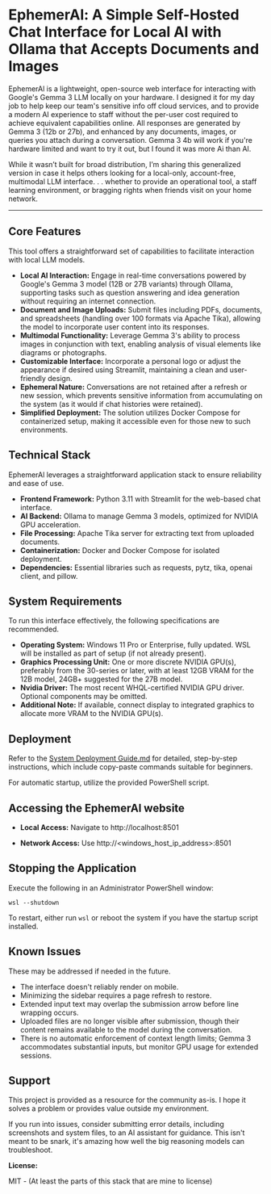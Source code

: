 # EphemerAl: A Simple Self-Hosted Chat Interface for Local AI with Ollama that Accepts Documents and Images

EphemerAl is a lightweight, open-source web interface for interacting with Google's Gemma 3 LLM locally on your hardware. I designed it for my day job to help keep our team's sensitive info off cloud services, and to provide a modern AI experience to staff without the per-user cost required to achieve equivalent capabilities online. All responses are generated by Gemma 3 (12b or 27b), and enhanced by any documents, images, or queries you attach during a conversation. Gemma 3 4b will work if you're hardware limited and want to try it out, but I found it was more Ai than AI. 

While it wasn’t built for broad distribution, I’m sharing this generalized version in case it helps others looking for a local-only, account-free, multimodal LLM interface. . . whether to provide an operational tool, a staff learning environment, or bragging rights when friends visit on your home network.

---

## Core Features

This tool offers a straightforward set of capabilities to facilitate interaction with local LLM models.

- **Local AI Interaction:** Engage in real-time conversations powered by Google's Gemma 3 model (12B or 27B variants) through Ollama, supporting tasks such as question answering and idea generation without requiring an internet connection.
- **Document and Image Uploads:** Submit files including PDFs, documents, and spreadsheets (handling over 100 formats via Apache Tika), allowing the model to incorporate user content into its responses.
- **Multimodal Functionality:** Leverage Gemma 3's ability to process images in conjunction with text, enabling analysis of visual elements like diagrams or photographs.
- **Customizable Interface:** Incorporate a personal logo or adjust the appearance if desired using Streamlit, maintaining a clean and user-friendly design.
- **Ephemeral Nature:** Conversations are not retained after a refresh or new session, which prevents sensitive information from accumulating on the system (as it would if chat histories were retained).
- **Simplified Deployment:** The solution utilizes Docker Compose for containerized setup, making it accessible even for those new to such environments.

## Technical Stack

EphemerAl leverages a straightforward application stack to ensure reliability and ease of use.

- **Frontend Framework:** Python 3.11 with Streamlit for the web-based chat interface.
- **AI Backend:** Ollama to manage Gemma 3 models, optimized for NVIDIA GPU acceleration.
- **File Processing:** Apache Tika server for extracting text from uploaded documents.
- **Containerization:** Docker and Docker Compose for isolated deployment.
- **Dependencies:** Essential libraries such as requests, pytz, tika, openai client, and pillow.

## System Requirements

To run this interface effectively, the following specifications are recommended.

- **Operating System:** Windows 11 Pro or Enterprise, fully updated.  WSL will be installed as part of setup (if not already present).
- **Graphics Processing Unit:** One or more discrete NVIDIA GPU(s), preferably from the 30-series or later, with at least 12GB VRAM for the 12B model, 24GB+ suggested for the 27B model.
- **Nvidia Driver:** The most recent WHQL-certified NVIDIA GPU driver. Optional components may be omitted.
- **Additional Note:** If available, connect display to integrated graphics to allocate more VRAM to the NVIDIA GPU(s).

## Deployment

Refer to the [System Deployment Guide.md](System%20Deployment%20Guide.md) for detailed, step-by-step instructions, which include copy-paste commands suitable for beginners.

For automatic startup, utilize the provided PowerShell script.

## Accessing the EphemerAl website

- **Local Access:** Navigate to http://localhost:8501

- **Network Access:** Use http://<windows_host_ip_address>:8501

## Stopping the Application

Execute the following in an Administrator PowerShell window:

```
wsl --shutdown
```

To restart, either run `wsl` or reboot the system if you have the startup script installed.

## Known Issues

These may be addressed if needed in the future.

- The interface doesn't reliably render on mobile.
- Minimizing the sidebar requires a page refresh to restore.
- Extended input text may overlap the submission arrow before line wrapping occurs.
- Uploaded files are no longer visible after submission, though their content remains available to the model during the conversation.
- There is no automatic enforcement of context length limits; Gemma 3 accommodates substantial inputs, but monitor GPU usage for extended sessions.

## Support

This project is provided as a resource for the community as-is. I hope it solves a problem or provides value outside my environment.

If you run into issues, consider submitting error details, including screenshots and system files, to an AI assistant for guidance. This isn't meant to be snark, it's amazing how well the big reasoning models can troubleshoot.

**License:** 

MIT - (At least the parts of this stack that are mine to license)
